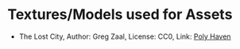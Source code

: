 # Textures/Models used for Assets
- The Lost City, Author: Greg Zaal, License: CC0, Link: [Poly Haven](https://polyhaven.com/a/the_lost_city)

